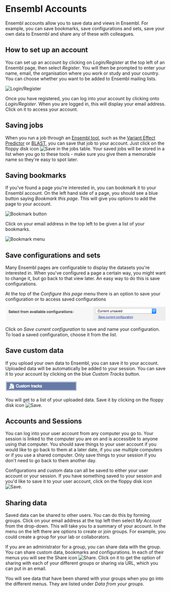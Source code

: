 # Ensembl Accounts

Ensembl accounts allow you to save data and views in Ensembl. For example, you can save bookmarks, save configurations and sets, save your own data to Ensembl and share any of these with colleagues.

## How to set up an account

You can set up an account by clicking on _Login/Register_ at the top left of an Ensembl page, then select _Register_. You will then be prompted to enter your name, email, the organisation where you work or study and your country. You can choose whether you want to be added to Ensembl mailing lists.

![Login/Register](https://github.com/Ensembl/ensembl-webcode/blob/master/htdocs/img/help/Login_register.png "Login/Register")

Once you have registered, you can log into your account by clicking onto _Login/Register_. When you are logged in, this will display your email address. Click on it to access your account.

## Saving jobs

When you run a job through an [Ensembl tool](/info/docs/tools/index.html), such as the [Variant Effect Predictor](/Tools/VEP?db=core) or [BLAST](/Tools/Blast?db=core), you can save that job to your account. Just click on the floppy disk icon ![Save](https://github.com/Ensembl/ensembl-webcode/blob/master/htdocs/img/help/floppy_disk.png "Save") in the jobs table. Your saved jobs will be stored in a list when you go to these tools - make sure you give them a memorable name so they're easy to spot later.

## Saving bookmarks

If you've found a page you're interested in, you can bookmark it to your Ensembl account. On the left hand side of a page, you should see a blue button saying _Bookmark this page_. This will give you options to add the page to your account.

![Bookmark button](https://github.com/Ensembl/ensembl-webcode/blob/master/htdocs/img/help/bookmark_page.png "Bookmark button")

Click on your email address in the top left to be given a list of your bookmarks.

![Bookmark menu](https://github.com/Ensembl/ensembl-webcode/blob/master/htdocs/img/help/bookmark_menu.png "Bookmark menu")

## Save configurations and sets

Many Ensembl pages are configurable to display the datasets you're interested in. When you've configured a page a certain way, you might want to change it, but go back to that view later. An easy way to do this is save configurations.

At the top of the _Configure this page_ menu there is an option to save your configuration or to access saved configurations

![Save configuration](saved_configs.png "Save configuration")

Click on *Save current configuration* to save and name your configuration. To load a saved configuration, choose it from the list.

## Save custom data

If you upload your own data to Ensembl, you can save it to your account. Uploaded data will be automatically be added to your session. You can save it to your account by clicking on the blue _Custom Tracks_ button.

![Custom tracks](custom_tracks.png "Custom tracks")

You will get to a list of your uploaded data. Save it by clicking on the floppy disk icon ![Save](https://github.com/Ensembl/ensembl-webcode/blob/master/htdocs/img/help/floppy_disk.png "Save").

## Accounts and Sessions

You can log into your user account from any computer you go to. Your session is linked to the computer you are on and is accessible to anyone using that computer. You should save things to your user account if you would like to go back to them at a later date, if you use multiple computers or if you use a shared computer. Only save things to your session if you don't need to go back to them another day.

Configurations and custom data can all be saved to either your user account or your session. If you have something saved to your session and you'd like to save it to your user account, click on the floppy disk icon ![Save](https://github.com/Ensembl/ensembl-webcode/blob/master/htdocs/img/help/floppy_disk.png "Save").

## Sharing data

Saved data can be shared to other users. You can do this by forming groups. Click on your email address at the top left then select _My Account_ from the drop-down. This will take you to a summary of your account. In the menu on the left there are options to create or join groups. For example, you could create a group for your lab or collaborators.

If you are an administrator for a group, you can share data with the group. You can share custom data, bookmarks and configurations. In each of their menus you will see the Share icon ![Share](https://github.com/Ensembl/ensembl-webcode/blob/master/htdocs/img/help/share.png "Share"). Click on it to get the option of sharing with each of your different groups or sharing via URL, which you can put in an email.

You will see data that have been shared with your groups when you go into the different menus. They are listed under _*Data* from your groups_.
